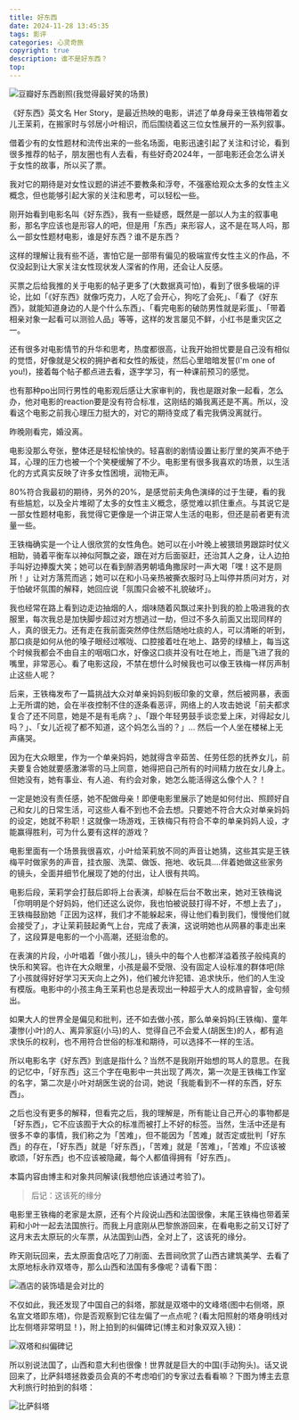 ```yaml
---
title: 好东西
date: 2024-11-28 13:45:35
tags: 影评
categories: 心灵奇旅
copyright: true
description: 谁不是好东西？
top:
---
```


![豆瓣好东西剧照(我觉得最好笑的场景)](https://s2.loli.net/2024/11/28/UxG7NekDrXl4s92.png)

《好东西》英文名 Her Story，是最近热映的电影，讲述了单身母亲王铁梅带着女儿王茉莉，在搬家时与邻居小叶相识，而后围绕着这三位女性展开的一系列叙事。

借着少有的女性题材和流传出来的一些名场面，电影迅速引起了关注和讨论，看到很多推荐的帖子，朋友圈也有人去看，有些好奇2024年，一部电影还会怎么讲关于女性的故事，所以买了票。

我对它的期待是对女性议题的讲述不要教条和浮夸，不强塞给观众太多的女性主义概念，但也能够引起大家的关注和思考，可以轻松一些。

刚开始看到电影名叫《好东西》，我有一些疑惑，既然是一部以人为主的叙事电影，那名字应该也是形容人的吧，但是用「东西」来形容人，这不是在骂人吗，那么一部女性题材电影，谁是好东西？谁不是东西？

这样的理解让我有些不适，害怕它是一部带有偏见的极端宣传女性主义的作品，不仅没起到让大家关注女性现状发人深省的作用，还会让人反感。

买票之后给我推的关于电影的帖子更多了(大数据真可怕)，看到了很多极端的评论，比如「《好东西》就像巧克力，人吃了会开心，狗吃了会死」、「看了《好东西》，就能知道身边的人是个什么东西」、「看完电影的破防男性就是彩蛋」、「带着相亲对象一起看可以测验人品」等等，这样的发言屡见不鲜，小红书是重灾区之一。

还有很多对电影情节的升华和思考，热度都很高，让我开始担忧要是自己没有相似的觉悟，好像就是父权的拥护者和女性的叛徒，然后心里暗暗发誓(I'm one of you!)，接着每个帖子都点进去看，逐字学习，有一种课前预习的感觉。

也有那种po出同行男性的电影观后感让大家审判的，我也是跟对象一起看，怎么办，他对电影的reaction要是没有符合标准，这刚结的婚我离还是不离。所以，没看这个电影之前我心理压力挺大的，对它的期待变成了看完我俩没离就行。

昨晚刚看完，婚没离。

电影没那么夸张，整体还是轻松愉快的。轻喜剧的剧情设置让影厅里的笑声不绝于耳，心理的压力也被一个个笑梗缓解了不少。电影里有很多我喜欢的场景，以生活化的方式真实反映了许多女性困境，润物无声。

80%符合我最初的期待，另外的20%，是感觉前夫角色演绎的过于生硬，看的我有些尴尬，以及全片堆砌了太多的女性主义概念，感觉难以抓住重点。与其说它是一部女性题材电影，我觉得它更像是一个讲正常人生活的电影，但还是前者更有流量一些。

王铁梅确实是一个让人很欣赏的女性角色。她可以在小叶晚上被猥琐男跟踪时仗义相助，骑着平衡车以神似阿飘之姿，跟在对方后面驱赶，还治其人之身，让人边拍手叫好边捧腹大笑；她可以在看到醉酒男朝墙角撒尿时一声大喝「嘿！这不是厕所！」让对方落荒而逃；她可以在和小马亲热被撕衣服时马上叫停并质问对方，对于怕破坏氛围的解释，她回应说「氛围只会被不礼貌破坏」。

我也经常在路上看到边走边抽烟的人，烟味随着风飘过来扑到我的脸上吸进我的衣服里，每次我总是加快脚步超过对方想逃过一劫，但过不多久前面又出现同样的人，真的很无力。还有走在我前面突然停住然后随地吐痰的人，可以清晰的听到，那口痰是如何从他的嗓子眼经过喉咙、口腔接着吐在地上、路旁的绿植上，每当这个时候我都会不由自主的咽咽口水，好像这口痰并没有吐在地上，而是飞进了我的嘴里，非常恶心。看了电影这段，不禁在想什么时候我也可以像王铁梅一样厉声制止这些人呢？

后来，王铁梅发布了一篇挑战大众对单亲妈妈刻板印象的文章，然后被网暴，表面上无所谓的她，会在半夜控制不住的逐条看恶评，网络上的人攻击她说「前夫都求复合了还不同意，她是不是有毛病？」、「跟个年轻男鼓手谈恋爱上床，对得起女儿吗？」、「女儿近视了都不知道，这个妈怎么当的？」... 然后一个人坐在楼梯上无声痛哭。

因为在大众眼里，作为一个单亲妈妈，她就得含辛茹苦、任劳任怨的抚养女儿，前夫要复合她就要感激涕零的马上同意，她得把自己所有的时间精力放在女儿身上。但她没有，她有事业、有人追、有约会对象，她怎么能活得这么像个人？！

一定是她没有责任感，她不配做母亲！即便电影里展示了她是如何付出、照顾好自己和女儿的日常生活，可这些人看不到也不会去想。只要她不符合大众对单亲妈妈的设定，她就不称职！这就像一场游戏，王铁梅只有符合不幸的单亲妈妈人设，才能赢得胜利，可为什么要有这样的游戏？

电影里面有一个场景我很喜欢，小叶给茉莉放不同的声音让她猜，这些其实是王铁梅平时做家务的声音，挂衣服、洗菜、做饭、拖地、收玩具....伴着她做这些家务的镜头，全面并细节化展现了她的付出，让人很有共鸣。

电影后段，茉莉学会打鼓后即将上台表演，却躲在后台不敢出来，她对王铁梅说「你明明是个好妈妈，他们还这么说你，我也怕被说鼓打得不好，不想上去了」，王铁梅鼓励她「正因为这样，我们才不能躲起来，得让他们看到我们，慢慢他们就会接受了」，才让茉莉鼓起勇气上台，完成了表演，这说明她也从网暴的事走出来了，这段算是电影的一个小高潮，还挺治愈的。

在表演的片段，小叶唱着「做小孩儿」，镜头中的每个人也都洋溢着孩子般纯真的快乐和笑容。也许在大众眼里，小孩是最不受限、没有固定人设标准的群体吧(除了小孩就得好好学习天天向上之外)，他们被允许犯错、追求快乐，他们的人生没有模版。电影中的小孩主角王茉莉也总是表现出一种超乎大人的成熟睿智，金句频出。

如果大人的世界全是偏见和批判，还不如去做小孩，那么单亲妈妈(王铁梅)、童年凄惨(小叶)的人、离异家庭(小马)的人、觉得自己不会爱人(胡医生)的人，都有追求快乐的权利，也不用符合世俗的标准和期待，可以选择不一样的生活。

所以电影名字《好东西》到底是指什么？当然不是我刚开始想的骂人的意思。在我的记忆中，「好东西」这三个字在电影中一共出现了两次，第一次是王铁梅工作室的名字，第二次是小叶对胡医生说的台词，她说「我能看到不一样的东西，好东西」。

之后也没有更多的解释，但看完之后，我的理解是，所有能让自己开心的事物都是「好东西」，它不应该囿于大众的标准而被打上不好的标签。当然，生活中还是有很多不幸的事情，我们称之为「苦难」，但不能因为「苦难」就否定或批判「好东西」的存在，「好东西」就是「好东西」，「苦难」就是「苦难」，「苦难」不应该被歌颂，「好东西」也不应该被隐藏，每个人都值得拥有「好东西」。

本篇内容由博主和对象共同解读(我想他应该通过考验了)。

> 后记：这该死的缘分

电影里王铁梅的老家是太原，还有个片段说山西和法国很像，末尾王铁梅也带着茉莉和小叶一起去法国旅行。而我上月底刚从巴黎旅游回来，在看电影之前又订好了这月末去太原玩的火车票，从法国到山西，全对上了，这该死的缘分。

昨天刚玩回来，去太原面食店吃了刀削面、去晋祠欣赏了山西古建筑美学、去看了太原地标永祚双塔寺，那么山西和法国有多像呢？请看下图：

![酒店的装饰墙是会对比的](https://s2.loli.net/2024/12/02/ZzG1L7nQStb3rwI.jpg)

不仅如此，我还发现了中国自己的斜塔，那就是双塔中的文峰塔(图中右侧塔，原名宣文塔即东塔)，你是否观察到它往左偏了一点点呢？(看太阳照射的塔身明线对比左侧塔非常明显！)，附上拍到的纠偏碑记(博主和对象双双入镜)：

![双塔和纠偏碑记](https://s2.loli.net/2024/12/02/PkJ6lCcRrE5AXyM.jpg)

所以别说法国了，山西和意大利也很像！世界就是巨大的中国(手动狗头)。话又说回来了，比萨斜塔拯救委员会真的不考虑咱们的专家过去看看嘛？下图为博主去意大利旅行时拍到的斜塔：

![比萨斜塔](https://s2.loli.net/2024/12/02/5E1GQpgVlJoSXqW.jpg)